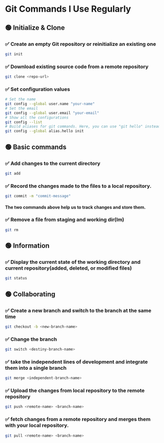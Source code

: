 # Git Commands I Use Regularly

## 🟢 Initialize & Clone
### ✅ Create an empty Git repository or reinitialize an existing one
```bash
git init
```

### ✅ Download existing source code from a remote repository
```bash
git clone <repo-url>
```

### ✅ Set configuration values
```bash
# Set the name
git config --global user.name "your-name"
# Set the email
git config --global user.email "your-email"
# Show all the configurations
git config --list
# Build aliases for git commands. Here, you can use "git hello" instead of "git init"
git config --global alias.hello init

```

## 🟢 Basic commands
### ✅ Add changes to the current directory
```bash
git add
```

### ✅ Record the changes made to the files to a local repository.
```bash
git commit -m "commit-message"
```
#### The two commands above help us to track changes and store them.

### ✅ Remove a file from staging and working dir(lm)
```bash
git rm
```

## 🟢 Information
### ✅ Display the current state of the working directory and current repository(added, deleted, or modified files)
```bash
git status
```

## 🟢 Collaborating
### ✅ Create a new branch and switch to the branch at the same time
```bash
git checkout -b <new-branch-name>
```

### ✅ Change the branch
```bash
git switch <destiny-branch-name>
```

### ✅ take the independent lines of development and integrate them into a single branch
```bash
git merge <independent-branch-name>
```

### ✅ Upload the changes from local repository to the remote repository
```bash
git push <remote-name> <branch-name>
```

### ✅ fetch changes from a remote repository and merges them with your local repository.
```bash
git pull <remote-name> <branch-name>
```



